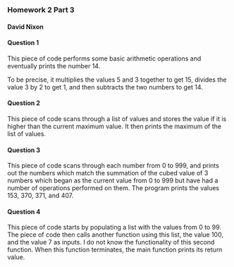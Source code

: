 ### Homework 2 Part 3
#### David Nixon

#### Question 1
This piece of code performs some basic arithmetic operations and eventually prints the number 14.

To be precise, it multiplies the values 5 and 3 together to get 15, divides the value 3 by 2 to get 1, and then subtracts
the two numbers to get 14.

#### Question 2
This piece of code scans through a list of values and stores the value if it is higher than the current maximum value.
It then prints the maximum of the list of values.

#### Question 3
This piece of code scans through each number from 0 to 999, and prints out the numbers which match the summation
of the cubed value of 3 numbers which began as the current value from 0 to 999 but have had a number of operations 
performed on them. The program prints the values 153, 370, 371, and 407.

#### Question 4
This piece of code starts by populating a list with the values from 0 to 99. The piece of code then calls another function
using this list, the value 100, and the value 7 as inputs. I do not know the functionality of this second function.
When this function terminates, the main function prints its return value.
